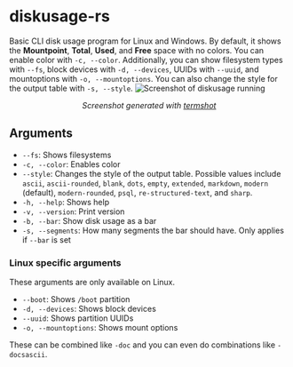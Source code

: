 # diskusage-rs

Basic CLI disk usage program for Linux and Windows. By default, it shows the **Mountpoint**, **Total**, **Used**, and **Free** space with no colors. You can enable color with `-c, --color`. Additionally, you can show filesystem types with `--fs`, block devices with `-d, --devices`, UUIDs with `--uuid`, and mountoptions with `-o, --mountoptions`. You can also change the style for the output table with `-s, --style`.
![Screenshot of diskusage running](https://taconator.com/static/img/projects/diskusage.avif)
*<p align="center">Screenshot generated with <a href="https://github.com/homeport/termshot">termshot</a></p>*

## Arguments
- `--fs`: Shows filesystems
- `-c, --color`: Enables color
- `--style`: Changes the style of the output table. Possible values include `ascii`, `ascii-rounded`, `blank`, `dots`, `empty`, `extended`, `markdown`, `modern` (default), `modern-rounded`, `psql`, `re-structured-text`, and `sharp`.
- `-h, --help`: Shows help
- `-v, --version`: Print version
- `-b, --bar`: Show disk usage as a bar
- `-s, --segments`: How many segments the bar should have. Only applies if `--bar` is set
### Linux specific arguments
These arguments are only available on Linux.
- `--boot`: Shows `/boot` partition
- `-d, --devices`: Shows block devices
- `--uuid`: Shows partition UUIDs
- `-o, --mountoptions`: Shows mount options

These can be combined like `-doc` and you can even do combinations like `-docsascii`.
